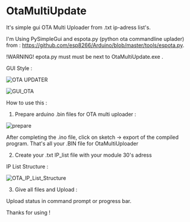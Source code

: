 # OtaMultiUpdate

It's simple gui OTA Multi Uploader from .txt ip-adress list's.

I'm Using PySimpleGui and espota.py (python ota commandline uplader) from : https://github.com/esp8266/Arduino/blob/master/tools/espota.py.

!WARNING! epota.py must must be next to  OtaMultiUpdate.exe .

GUI Style : 

![OTA UPDATER](https://user-images.githubusercontent.com/24864691/139673991-91cc3be2-51f0-4acc-b9c7-33ca461b6208.png)

![GUI_OTA](https://user-images.githubusercontent.com/24864691/139674038-dfb62d2d-2288-48d4-8ad9-1a8311c110db.png)


How to use this :

1) Prepare arduino .bin files for OTA multi uploader :

![prepare](https://user-images.githubusercontent.com/24864691/139676054-eae22c08-3590-4db7-9edb-93fbc33c45f9.png)

After completing the .ino file, click on sketch -> export of the compiled program.
That's all your .BIN file for OtaMultiUploader


2) Create your .txt IP_list file with your module 30's adress

IP List Structure :

![OTA_IP_List_Structure](https://user-images.githubusercontent.com/24864691/139674993-27410fde-e140-4847-978c-136bdfd68f1f.png)


3) Give all files and Upload :

Upload status in command prompt or progress bar.


Thanks for using ! 














